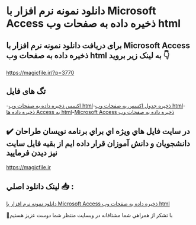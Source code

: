 # دانلود نمونه نرم افزار با Microsoft Access ذخیره داده به صفحات وب html

## برای دریافت دانلود نمونه نرم افزار با Microsoft Access ذخیره داده به صفحات وب html به لینک زیر بروید 👇

https://magicfile.ir/?p=3770

## تگ های فایل

-[اکسس ذخیره داده به صفحات وب html](https://magicfile.ir/product/%d9%86%d8%b1%d9%85-%d8%a7%d9%81%d8%b2%d8%a7%d8%b1-%d8%a8%d8%a7-microsoft-access-%d8%b0%d8%ae%db%8c%d8%b1%d9%87-%d8%af%d8%a7%d8%af%d9%87-%d8%b5%d9%81%d8%ad%d8%a7%d8%aa-%d9%88%d8%a8-html/)-[ذخیره جدول اکسس به صفحات وب html](https://magicfile.ir/product/%d9%86%d8%b1%d9%85-%d8%a7%d9%81%d8%b2%d8%a7%d8%b1-%d8%a8%d8%a7-microsoft-access-%d8%b0%d8%ae%db%8c%d8%b1%d9%87-%d8%af%d8%a7%d8%af%d9%87-%d8%b5%d9%81%d8%ad%d8%a7%d8%aa-%d9%88%d8%a8-html/)-[ذخیره داده ها Access به html](https://magicfile.ir/product/%d9%86%d8%b1%d9%85-%d8%a7%d9%81%d8%b2%d8%a7%d8%b1-%d8%a8%d8%a7-microsoft-access-%d8%b0%d8%ae%db%8c%d8%b1%d9%87-%d8%af%d8%a7%d8%af%d9%87-%d8%b5%d9%81%d8%ad%d8%a7%d8%aa-%d9%88%d8%a8-html/)-[Microsoft Access ذخیره داده به صفحات وب](https://magicfile.ir/product/%d9%86%d8%b1%d9%85-%d8%a7%d9%81%d8%b2%d8%a7%d8%b1-%d8%a8%d8%a7-microsoft-access-%d8%b0%d8%ae%db%8c%d8%b1%d9%87-%d8%af%d8%a7%d8%af%d9%87-%d8%b5%d9%81%d8%ad%d8%a7%d8%aa-%d9%88%d8%a8-html/)

## ✔️ در سايت فايل هاي ويژه اي براي برنامه نويسان طراحان دانشجويان و دانش آموزان قرار داده ايم از بقيه فايل سايت نيز ديدن فرماييد

https://magicfile.ir


## لينک دانلود اصلي 📥 :

[دانلود نمونه نرم افزار با Microsoft Access ذخیره داده به صفحات وب html](https://magicfile.ir/product/%d9%86%d8%b1%d9%85-%d8%a7%d9%81%d8%b2%d8%a7%d8%b1-%d8%a8%d8%a7-microsoft-access-%d8%b0%d8%ae%db%8c%d8%b1%d9%87-%d8%af%d8%a7%d8%af%d9%87-%d8%b5%d9%81%d8%ad%d8%a7%d8%aa-%d9%88%d8%a8-html/) 


🙏با تشکر از همراهي شما مشتاقانه در وبسایت منتظر شما دوست عزیز هستیم


